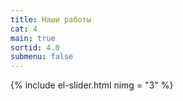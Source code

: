 ```yaml
---
title: Наши работы
cat: 4
main: true
sortid: 4.0
submenu: false
---
```


{% include el-slider.html  nimg = "3" %}